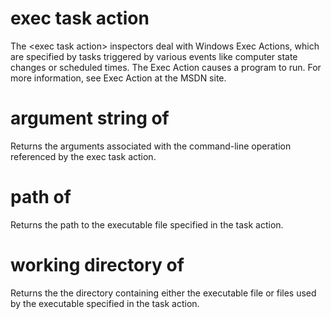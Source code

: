 # exec task action

The &lt;exec task action&gt; inspectors deal with Windows Exec Actions, which are specified by tasks triggered by various events like computer state changes or scheduled times. The Exec Action causes a program to run. For more information, see Exec Action at the MSDN site.

# argument string of <exec task action>

Returns the arguments associated with the command-line operation referenced by the exec task action.

# path of <exec task action>

Returns the path to the executable file specified in the task action.

# working directory of <exec task action>

Returns the the directory containing either the executable file or files used by the executable specified in the task action.
